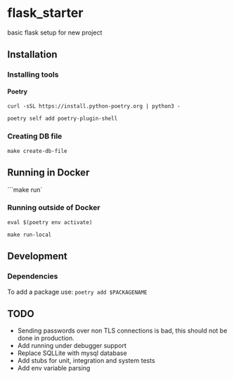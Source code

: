# flask_starter
basic flask setup for new project


## Installation
### Installing tools
#### Poetry
```curl -sSL https://install.python-poetry.org | python3 -```

```poetry self add poetry-plugin-shell```


### Creating DB file
```make create-db-file```

## Running in Docker
```make run`

### Running outside of Docker
```eval $(poetry env activate)```

```make run-local```

## Development
### Dependencies
To add a package use:
```poetry add $PACKAGENAME```


## TODO
- Sending passwords over non TLS connections is bad, this should not be done in
production.
- Add running under debugger support
- Replace SQLLite with mysql database
- Add stubs for unit, integration and system tests
- Add env variable parsing